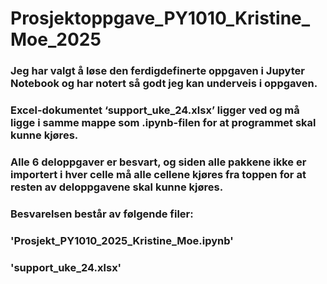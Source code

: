 # Prosjektoppgave_PY1010_Kristine_Moe_2025
### Jeg har valgt å løse den ferdigdefinerte oppgaven i Jupyter Notebook og har notert så godt jeg kan underveis i oppgaven.
### Excel-dokumentet ‘support_uke_24.xlsx’ ligger ved og må ligge i samme mappe som .ipynb-filen for at programmet skal kunne kjøres.
### Alle 6 deloppgaver er besvart, og siden alle pakkene ikke er importert i hver celle må alle cellene kjøres fra toppen for at resten av deloppgavene skal kunne kjøres. 

### Besvarelsen består av følgende filer:
### 'Prosjekt_PY1010_2025_Kristine_Moe.ipynb'
### 'support_uke_24.xlsx'
